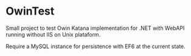 OwinTest
========

Small project to test Owin Katana implementation for .NET with WebAPI running without IIS on Unix plataform.

Require a MySQL instance for persistence with EF6 at the current state.
